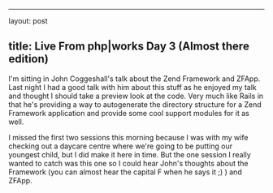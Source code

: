 <hr />

<p>layout: post</p>

<h2>title: Live From php|works Day 3 (Almost there edition)</h2>

<p>
I'm sitting in John Coggeshall's talk about the Zend Framework and ZFApp.  Last night I had a good talk with him about this stuff as he enjoyed my talk and thought I should take a preview look at the code.  Very much like Rails in that he's providing a way to autogenerate the directory structure for a Zend Framework application and provide some cool support modules for it as well.
</p>

<p>
I missed the first two sessions this morning because I was with my wife checking out a daycare centre where we're going to be putting our youngest child, but I did make it here in time.  But the one session I really wanted to catch was this one so I could hear John's thoughts about the Framework (you can almost hear the capital F when he says it ;) ) and ZFApp.
</p>
